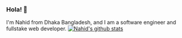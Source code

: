 ### Hola!  👋

I'm Nahid from Dhaka Bangladesh, and I am a software engineer and fullstake web developer.
[![Nahid's github stats](https://github-readme-stats.vercel.app/api?username=Nahid)](https://github.com/lasker61/github-readme-stats)
